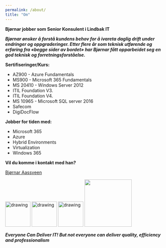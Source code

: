 ```yaml
---
permalink: /about/
title: "Om"
---
```

**Bjørnar jobber som Senior Konsulent i Lindbak IT**

***Bjørnar ønsker å forstå kundens behov for å ivareta daglig drift under endringer og oppgraderinger.
Etter flere år som teknisk utførende og erfaring fra «begge sider av bordet» har Bjørnar fått opparbeidet seg en god teknisk og forretningsforståelse.***
  
 
**Sertifiseringer/Kurs:**
*  AZ900 - Azure Fundamentals 
*  MS900 - Microsoft 365 Fundamentals
*  MS 20410 - Windows Server 2012
*  ITIL Foundation V3.
*  ITIL Foundation V4.
*  MS 10965 - Microsoft SQL server 2016
*  Safecom
*  DigiDocFlow



**Jobber for tiden med:**
* Microsoft 365
* Azure 
* Hybrid Environments
* Virtualization
* Windows 365

**Vil du komme i kontakt med han?**

[Bjørnar Aassveen](<mailto:bjornar@aassveen.com>)


<img src="https://www.logitrain.com.au/wp-content/uploads/2020/08/ITIL-V4-1024x464-1.jpg" alt="drawing" width="80"/>
<img src="https://th.bing.com/th/id/R.7f7b6e750f74a8a65a042c851a339c9a?rik=atq6QoIxU4sMaA&riu=http%3a%2f%2f4.bp.blogspot.com%2f-mFdRmJCikJ0%2fTybGfi9B3SI%2fAAAAAAAAJKs%2f-I_Wck-I8vg%2fs400%2fITIL.PNG&ehk=RPfabFeeBkLY49%2bzIM1QHgEe5vNNYVY3RViBCxlfpXE%3d&risl=&pid=ImgRaw&r=0" alt="drawing" width="80"/>
<img src="https://th.bing.com/th/id/R.c24eb4ed781044b3114525162bfa9166?rik=IY6Q16Uqc%2fMCDw&riu=http%3a%2f%2fstaging2.prodigylearning.com%2fwp-content%2fuploads%2f2020%2f05%2f001-MS-900-060520.png&ehk=ArEyPfxxOeyg%2bwHX7TxoL%2bQ%2b3suuxima2n1eG%2fOBzUw%3d&risl=&pid=ImgRaw&r=0" alt="drawing" width="80"/>
<img src="https://blogtobollywood.com/wp-content/uploads/2020/08/Microsoft-Certified-Azure-Fundamentals.jpg" width="150"/>

***Everyone Can Deliver IT! But not everyone can deliver quality, efficiency and professionalism***